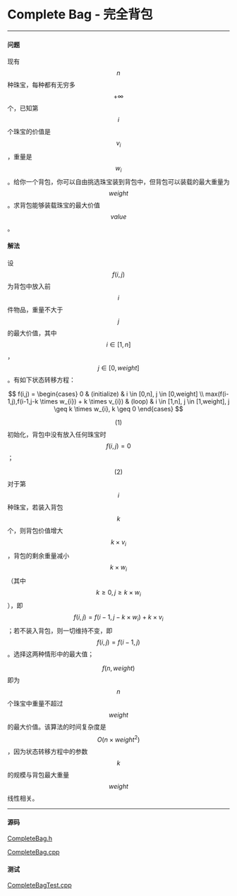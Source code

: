 <script type="text/javascript" src="https://cdnjs.cloudflare.com/ajax/libs/mathjax/2.7.1/MathJax.js?config=TeX-AMS-MML_HTMLorMML"></script>

# Complete Bag - 完全背包

--------

#### 问题

现有$$ n $$种珠宝，每种都有无穷多$$ + \infty $$个，已知第$$ i $$个珠宝的价值是$$ v_{i} $$，重量是$$ w_{i} $$。给你一个背包，你可以自由挑选珠宝装到背包中，但背包可以装载的最大重量为$$ weight $$。求背包能够装载珠宝的最大价值$$ value $$。

#### 解法

设$$ f(i,j) $$为背包中放入前$$ i $$件物品，重量不大于$$ j $$的最大价值，其中$$ i \in [1,n] $$，$$ j \in [0,weight] $$。有如下状态转移方程：

$$
f(i,j) =
\begin{cases}
0                                                       &   (initialize)    &   i \in [0,n], j \in [0,weight]         \\
max(f(i-1,j),f(i-1,j-k \times w_{i}) + k \times v_{i})  &   (loop)          &   i \in [1,n], j \in [1,weight], j \geq k \times w_{i}, k \geq 0
\end{cases}
$$

$$ (1) $$ 初始化，背包中没有放入任何珠宝时$$ f(i,j) = 0 $$；

$$ (2) $$ 对于第$$ i $$种珠宝，若装入背包$$ k $$个，则背包价值增大$$ k \times v_{i} $$，背包的剩余重量减小$$ k \times w_{i} $$（其中$$ k \geq 0, j \geq k \times w_{i} $$），即$$ f(i,j) = f(i-1,j-k \times w_{i}) + k \times v_{i} $$；若不装入背包，则一切维持不变，即$$ f(i,j) = f(i-1,j) $$。选择这两种情形中的最大值；

$$ f(n,weight) $$即为$$ n $$个珠宝中重量不超过$$ weight $$的最大价值。该算法的时间复杂度是$$ O(n \times weight^2) $$，因为状态转移方程中的参数$$ k $$的规模与背包最大重量$$ weight $$线性相关。

--------

#### 源码

[CompleteBag.h](https://github.com/linrongbin16/Way-to-Algorithm/blob/master/src/DynamicProgramming/BagDP/CompleteBag.h)

[CompleteBag.cpp](https://github.com/linrongbin16/Way-to-Algorithm/blob/master/src/DynamicProgramming/BagDP/CompleteBag.cpp)

#### 测试

[CompleteBagTest.cpp](https://github.com/linrongbin16/Way-to-Algorithm/blob/master/src/DynamicProgramming/BagDP/CompleteBagTest.cpp)

